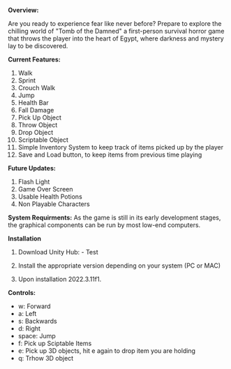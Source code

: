 **Overview:**

Are you ready to experience fear like never before? Prepare to explore the chilling world of "Tomb of the Damned" a first-person survival horror game that throws the player into the heart of Egypt, where darkness and mystery lay to be discovered.

**Current Features:**
  1. Walk
  2. Sprint
  3. Crouch Walk
  4. Jump
  5. Health Bar
  6. Fall Damage
  8. Pick Up Object
  9. Throw Object
  10. Drop Object
  11. Scriptable Object
  12. Simple Inventory System to keep track of items picked up by the player
  13. Save and Load button, to keep items from previous time playing


**Future Updates:** 
  1. Flash Light
  2. Game Over Screen 
  3. Usable Health Potions
  4. Non Playable Characters


**System Requirments:**
As the game is still in its early development stages, the graphical components can be run by most low-end computers.

**Installation**
  1. Download Unity Hub:
    - Test
     
  3. Install the appropriate version depending on your system (PC or MAC)
  4. Upon installation  2022.3.11f1.

**Controls:**
  - w: Forward
  - a: Left
  - s: Backwards
  - d: Right
  - space: Jump
  - f: Pick up Sciptable Items
  - e: Pick up 3D objects, hit e again to drop item you are holding
  - q: Trhow 3D object
  
